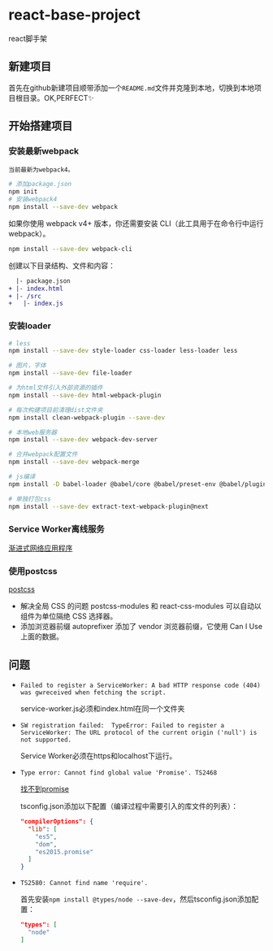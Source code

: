 # react-base-project
react脚手架

## 新建项目
首先在github新建项目顺带添加一个`README.md`文件并克隆到本地，切换到本地项目根目录。OK,PERFECT:sparkles:

## 开始搭建项目
### 安装最新webpack
`当前最新为webpack4。`
```bash
# 添加package.json
npm init
# 安装webpack4
npm install --save-dev webpack
```
如果你使用 webpack v4+ 版本，你还需要安装 CLI（此工具用于在命令行中运行 webpack）。
```bash
npm install --save-dev webpack-cli
```

创建以下目录结构、文件和内容：
```diff
  |- package.json
+ |- index.html
+ |- /src
+   |- index.js
```

### 安装loader
```bash
# less
npm install --save-dev style-loader css-loader less-loader less

# 图片，字体
npm install --save-dev file-loader

# 为html文件引入外部资源的插件
npm install --save-dev html-webpack-plugin

# 每次构建项目前清理dist文件夹
npm install clean-webpack-plugin --save-dev

# 本地web服务器
npm install --save-dev webpack-dev-server

# 合并webpack配置文件
npm install --save-dev webpack-merge

# js编译
npm install -D babel-loader @babel/core @babel/preset-env @babel/plugin-syntax-dynamic-import @babel/runtime

# 单独打包css
npm install --save-dev extract-text-webpack-plugin@next
```

### Service Worker离线服务
[渐进式网络应用程序](https://webpack.docschina.org/guides/progressive-web-application/)

### 使用postcss
[postcss](https://github.com/postcss/postcss/blob/master/README-cn.md)
- 解决全局 CSS 的问题
  postcss-modules 和 react-css-modules 可以自动以组件为单位隔绝 CSS 选择器。
- 添加浏览器前缀
  autoprefixer 添加了 vendor 浏览器前缀，它使用 Can I Use 上面的数据。

## 问题
- `Failed to register a ServiceWorker: A bad HTTP response code (404) was gwreceived when fetching the script.`
  
  service-worker.js必须和index.html在同一个文件夹

- `SW registration failed:  TypeError: Failed to register a ServiceWorker: The URL protocol of the current origin ('null') is not supported.`

  Service Worker必须在https和localhost下运行。

- `Type error: Cannot find global value 'Promise'. TS2468`

  [找不到promise](https://github.com/facebook/create-react-app/issues/5683)

  tsconfig.json添加以下配置（编译过程中需要引入的库文件的列表）：
  ```json
  "compilerOptions": {
    "lib": [
      "es5",
      "dom",
      "es2015.promise"
    ]
  }
  ```

- `TS2580: Cannot find name 'require'.`

  首先安装`npm install @types/node --save-dev`，然后tsconfig.json添加配置：
  ```json
  "types": [
    "node"
  ]
  ```
